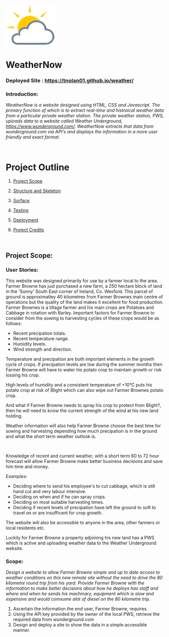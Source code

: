 ![CI logo](/Media/weatherlogo.png)
# WeatherNow
### Deployed Site : https://tnolan01.github.io/weather/

### Introduction:
*WeatherNow is a website designed using HTML, CSS and Javascript. The primary function of which is to extract real-time and histroical weather data from a particular private weather station. The private weather station, PWS, uploads data to a website called Weather Underground, https://www.wunderground.com/.  WeatherNow extracts that data from wunderground.com via API's and displays the information in a more user friendly and exact format.*

<br>

# Project Outline

1. [Project Scope](#project_scope)

2. [Structure and Skeleton](#structure-and-skeleton)

3. [Surface](#surface)

4. [Testing](#testing)

4. [Deployment](#deployment)

6. [Project Credits](#project-credits)

<br>

## Project Scope: <div id="project_scope"><div> 

### User Stories:

<p>This website was designed primarily for use by a farmer local to the area. Farmer Browne has just purchased a new farm, a 250 hectare block of land in the 'Sunny' South East corner of Ireland, Co. Wexford. This parcel of ground is approximatley 40 kilometres from Farmer Brownes main centre of operations but the quality of the land makes it excellent for food production.
Farmer Brownes is a tillage farmer and his main crops are Potatoes and Cabbage in rotation with Barley. Important factors for Farmer Browne to consider from the sowing to harvesting cycles of these crops would be as follows:</p>
<ul>
<li> Recent precipation totals.</li>
<li> Recent temperature range. </li>
<li> Humidity levels.</li>
<li> Wind strength and direction. </li>
</ul>
<p> Temperature and precipation are both important elements in the growth cycle of crops. If precipation levels are low during the summer months then Farmer Browne will have to water his potato crop to maintain growth or risk lossing his crop. </p>
<p> High levels of humidity and a consistent temperature of +10°C puts his potato crop at risk of Blight which can also wipe out Farmer Brownes potato crop. </p>
<p> And what if Farmer Browne needs to spray his crop to protect from Blight?, then he will need to know the current strength of the wind at his new land holding. </p>
<p> Weather information will also help Farmer Browne choose the best time for sowing and harvesting depending how much precipation is in the ground and what the short term weather outlook is.</p>
<br>
<p> Knowledge of recent and current weather, with a short term 60 to 72 hour forecast will allow Farmer Browne make better business decisions and save him time and money.

*Examples:*
<ul>
<li> Deciding where to send his employee's to cut cabbage, which is still hand cut and very labour intensive.</li>
<li> Deciding on when and if he can spray crops.</li>
<li> Deciding on most suitable harvesting times.</li>
<li> Deciding if recent levels of precipation have left the ground to soft to travel on or are insufficent for crop growth. </li>
</ul>

<p> The website will also be accessible to anyone in the area, other farmers or local residents etc. 

<br>
<p> Luckily for Farmer Browne a property adjoining his new land has a PWS which is active and uploading weather data to the Weather Underground website.</p>

### Scope:
*Design a website to allow Farmer Browne simple and up to date access to weather conditions on this new remote site without the need to drive the 80 kilometre round trip from his yard. Provide Farmer Browne with the information to make better decisions about how he deploys has staff and where and when he sends his machinary, equipment which is slow and expensive and would comsume alot of diesel on the 80 kilometre trip.*

<ol>
<li> Ascertain the information the end user, Farmer Browne, requires. </li>
<li> Using the API key provided by the owner of the local PWS, retrieve the required data from wunderground.com </li>
<li> Design and deploy a site to show the data in a simple accessible manner. </li>
</ol>




 



